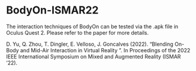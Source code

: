 # BodyOn-ISMAR22
The interaction techniques of BodyOn can be tested via the .apk file in Oculus Quest 2. Please refer to the paper for more details.

D. Yu, Q. Zhou, T. Dingler, E. Velloso, J. Goncalves (2022). “Blending On-Body and Mid-Air Interaction in
Virtual Reality ”. In Proceedings of the 2022 IEEE International Symposium on Mixed and Augmented Reality
(ISMAR ’22). 
